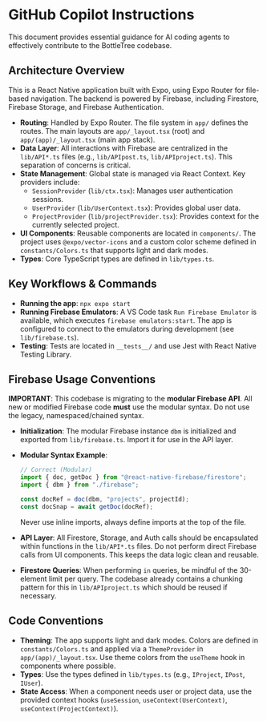# GitHub Copilot Instructions

This document provides essential guidance for AI coding agents to effectively contribute to the BottleTree codebase.

## Architecture Overview

This is a React Native application built with Expo, using Expo Router for file-based navigation. The backend is powered by Firebase, including Firestore, Firebase Storage, and Firebase Authentication.

- **Routing**: Handled by Expo Router. The file system in `app/` defines the routes. The main layouts are `app/_layout.tsx` (root) and `app/(app)/_layout.tsx` (main app stack).
- **Data Layer**: All interactions with Firebase are centralized in the `lib/API*.ts` files (e.g., `lib/APIpost.ts`, `lib/APIproject.ts`). This separation of concerns is critical.
- **State Management**: Global state is managed via React Context. Key providers include:
  - `SessionProvider` (`lib/ctx.tsx`): Manages user authentication sessions.
  - `UserProvider` (`lib/UserContext.tsx`): Provides global user data.
  - `ProjectProvider` (`lib/projectProvider.tsx`): Provides context for the currently selected project.
- **UI Components**: Reusable components are located in `components/`. The project uses `@expo/vector-icons` and a custom color scheme defined in `constants/Colors.ts` that supports light and dark modes.
- **Types**: Core TypeScript types are defined in `lib/types.ts`.

## Key Workflows & Commands

- **Running the app**: `npx expo start`
- **Running Firebase Emulators**: A VS Code task `Run Firebase Emulator` is available, which executes `firebase emulators:start`. The app is configured to connect to the emulators during development (see `lib/firebase.ts`).
- **Testing**: Tests are located in `__tests__/` and use Jest with React Native Testing Library.

## Firebase Usage Conventions

**IMPORTANT**: This codebase is migrating to the **modular Firebase API**. All new or modified Firebase code **must** use the modular syntax. Do not use the legacy, namespaced/chained syntax.

- **Initialization**: The modular Firebase instance `dbm` is initialized and exported from `lib/firebase.ts`. Import it for use in the API layer.
- **Modular Syntax Example**:

  ```typescript
  // Correct (Modular)
  import { doc, getDoc } from "@react-native-firebase/firestore";
  import { dbm } from "./firebase";

  const docRef = doc(dbm, "projects", projectId);
  const docSnap = await getDoc(docRef);
  ```

  Never use inline imports, always define imports at the top of the file.

- **API Layer**: All Firestore, Storage, and Auth calls should be encapsulated within functions in the `lib/API*.ts` files. Do not perform direct Firebase calls from UI components. This keeps the data logic clean and reusable.
- **Firestore Queries**: When performing `in` queries, be mindful of the 30-element limit per query. The codebase already contains a chunking pattern for this in `lib/APIproject.ts` which should be reused if necessary.

## Code Conventions

- **Theming**: The app supports light and dark modes. Colors are defined in `constants/Colors.ts` and applied via a `ThemeProvider` in `app/(app)/_layout.tsx`. Use theme colors from the `useTheme` hook in components where possible.
- **Types**: Use the types defined in `lib/types.ts` (e.g., `IProject`, `IPost`, `IUser`).
- **State Access**: When a component needs user or project data, use the provided context hooks (`useSession`, `useContext(UserContext)`, `useContext(ProjectContext)`).
